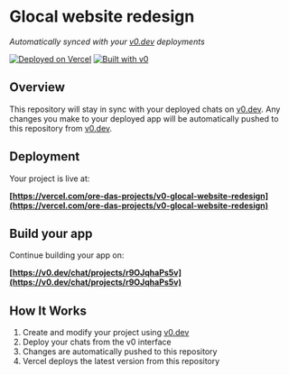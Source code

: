 # Glocal website redesign

*Automatically synced with your [v0.dev](https://v0.dev) deployments*

[![Deployed on Vercel](https://img.shields.io/badge/Deployed%20on-Vercel-black?style=for-the-badge&logo=vercel)](https://vercel.com/ore-das-projects/v0-glocal-website-redesign)
[![Built with v0](https://img.shields.io/badge/Built%20with-v0.dev-black?style=for-the-badge)](https://v0.dev/chat/projects/r9OJqhaPs5v)

## Overview

This repository will stay in sync with your deployed chats on [v0.dev](https://v0.dev).
Any changes you make to your deployed app will be automatically pushed to this repository from [v0.dev](https://v0.dev).

## Deployment

Your project is live at:

**[https://vercel.com/ore-das-projects/v0-glocal-website-redesign](https://vercel.com/ore-das-projects/v0-glocal-website-redesign)**

## Build your app

Continue building your app on:

**[https://v0.dev/chat/projects/r9OJqhaPs5v](https://v0.dev/chat/projects/r9OJqhaPs5v)**

## How It Works

1. Create and modify your project using [v0.dev](https://v0.dev)
2. Deploy your chats from the v0 interface
3. Changes are automatically pushed to this repository
4. Vercel deploys the latest version from this repository